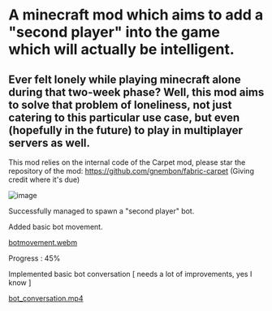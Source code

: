   # A minecraft mod which aims to add a "second player" into the game which will actually be intelligent.

## Ever felt lonely while playing minecraft alone during that two-week phase? Well, this mod aims to solve that problem of loneliness, not just catering to this particular use case, but even (hopefully in the future) to play in multiplayer servers as well.

This mod relies on the internal code of the Carpet mod, please star the repository of the mod: https://github.com/gnembon/fabric-carpet (Giving credit where it's due)

![image](https://github.com/shasankp000/AI-Player/assets/46317225/6b8e22e2-cf00-462a-936b-d5b6f14fb228)

Successfully managed to spawn a "second player" bot.

Added basic bot movement.

[botmovement.webm](https://github.com/user-attachments/assets/c9062a42-b914-403b-b44a-19fad1663bc8)

Progress : 45% 

Implemented basic bot conversation [ needs a lot of improvements, yes I know ]

[bot_conversation.mp4](https://github.com/user-attachments/assets/b7ca91a5-0bcf-4356-a856-afd502761fb9)

